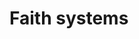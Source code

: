 # Faith systems 

<!-- 

* Pascal's Wager + Pragmatism = A Guide for Designing your Belief/Faith Systems
* Positive thinking => Denial of error
  - Self-correction requires acceptance of error

-->